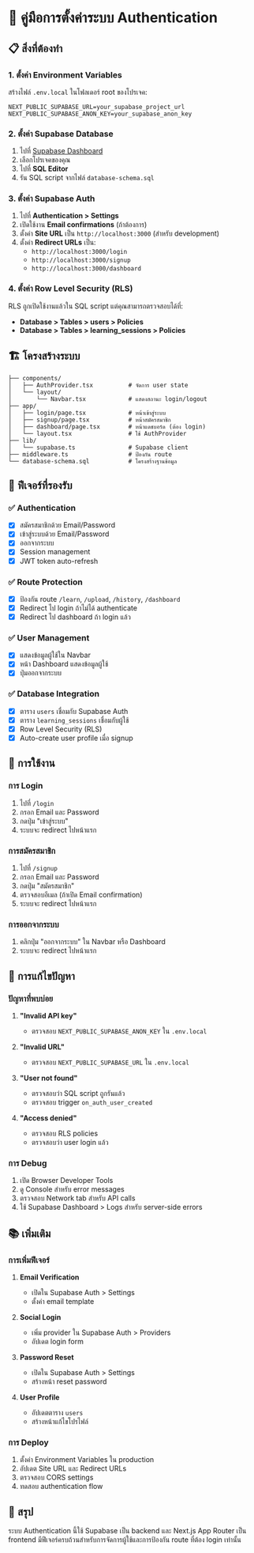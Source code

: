 # 🚀 คู่มือการตั้งค่าระบบ Authentication

## 📋 สิ่งที่ต้องทำ

### 1. ตั้งค่า Environment Variables

สร้างไฟล์ `.env.local` ในโฟลเดอร์ root ของโปรเจค:

```env
NEXT_PUBLIC_SUPABASE_URL=your_supabase_project_url
NEXT_PUBLIC_SUPABASE_ANON_KEY=your_supabase_anon_key
```

### 2. ตั้งค่า Supabase Database

1. ไปที่ [Supabase Dashboard](https://supabase.com/dashboard)
2. เลือกโปรเจคของคุณ
3. ไปที่ **SQL Editor**
4. รัน SQL script จากไฟล์ `database-schema.sql`

### 3. ตั้งค่า Supabase Auth

1. ไปที่ **Authentication > Settings**
2. เปิดใช้งาน **Email confirmations** (ถ้าต้องการ)
3. ตั้งค่า **Site URL** เป็น `http://localhost:3000` (สำหรับ development)
4. ตั้งค่า **Redirect URLs** เป็น:
   - `http://localhost:3000/login`
   - `http://localhost:3000/signup`
   - `http://localhost:3000/dashboard`

### 4. ตั้งค่า Row Level Security (RLS)

RLS ถูกเปิดใช้งานแล้วใน SQL script แต่คุณสามารถตรวจสอบได้ที่:
- **Database > Tables > users > Policies**
- **Database > Tables > learning_sessions > Policies**

## 🏗️ โครงสร้างระบบ

```
├── components/
│   ├── AuthProvider.tsx          # จัดการ user state
│   └── layout/
│       └── Navbar.tsx            # แสดงสถานะ login/logout
├── app/
│   ├── login/page.tsx            # หน้าเข้าสู่ระบบ
│   ├── signup/page.tsx           # หน้าสมัครสมาชิก
│   ├── dashboard/page.tsx        # หน้าแดชบอร์ด (ต้อง login)
│   └── layout.tsx                # ใช้ AuthProvider
├── lib/
│   └── supabase.ts               # Supabase client
├── middleware.ts                 # ป้องกัน route
└── database-schema.sql           # โครงสร้างฐานข้อมูล
```

## 🔐 ฟีเจอร์ที่รองรับ

### ✅ Authentication
- [x] สมัครสมาชิกด้วย Email/Password
- [x] เข้าสู่ระบบด้วย Email/Password
- [x] ออกจากระบบ
- [x] Session management
- [x] JWT token auto-refresh

### ✅ Route Protection
- [x] ป้องกัน route `/learn`, `/upload`, `/history`, `/dashboard`
- [x] Redirect ไป login ถ้าไม่ได้ authenticate
- [x] Redirect ไป dashboard ถ้า login แล้ว

### ✅ User Management
- [x] แสดงข้อมูลผู้ใช้ใน Navbar
- [x] หน้า Dashboard แสดงข้อมูลผู้ใช้
- [x] ปุ่มออกจากระบบ

### ✅ Database Integration
- [x] ตาราง `users` เชื่อมกับ Supabase Auth
- [x] ตาราง `learning_sessions` เชื่อมกับผู้ใช้
- [x] Row Level Security (RLS)
- [x] Auto-create user profile เมื่อ signup

## 🚀 การใช้งาน

### การ Login
1. ไปที่ `/login`
2. กรอก Email และ Password
3. กดปุ่ม "เข้าสู่ระบบ"
4. ระบบจะ redirect ไปหน้าแรก

### การสมัครสมาชิก
1. ไปที่ `/signup`
2. กรอก Email และ Password
3. กดปุ่ม "สมัครสมาชิก"
4. ตรวจสอบอีเมล (ถ้าเปิด Email confirmation)
5. ระบบจะ redirect ไปหน้าแรก

### การออกจากระบบ
1. คลิกปุ่ม "ออกจากระบบ" ใน Navbar หรือ Dashboard
2. ระบบจะ redirect ไปหน้าแรก

## 🔧 การแก้ไขปัญหา

### ปัญหาที่พบบ่อย

1. **"Invalid API key"**
   - ตรวจสอบ `NEXT_PUBLIC_SUPABASE_ANON_KEY` ใน `.env.local`

2. **"Invalid URL"**
   - ตรวจสอบ `NEXT_PUBLIC_SUPABASE_URL` ใน `.env.local`

3. **"User not found"**
   - ตรวจสอบว่า SQL script ถูกรันแล้ว
   - ตรวจสอบ trigger `on_auth_user_created`

4. **"Access denied"**
   - ตรวจสอบ RLS policies
   - ตรวจสอบว่า user login แล้ว

### การ Debug

1. เปิด Browser Developer Tools
2. ดู Console สำหรับ error messages
3. ตรวจสอบ Network tab สำหรับ API calls
4. ใช้ Supabase Dashboard > Logs สำหรับ server-side errors

## 📚 เพิ่มเติม

### การเพิ่มฟีเจอร์

1. **Email Verification**
   - เปิดใน Supabase Auth > Settings
   - ตั้งค่า email template

2. **Social Login**
   - เพิ่ม provider ใน Supabase Auth > Providers
   - อัปเดต login form

3. **Password Reset**
   - เปิดใน Supabase Auth > Settings
   - สร้างหน้า reset password

4. **User Profile**
   - อัปเดตตาราง `users`
   - สร้างหน้าแก้ไขโปรไฟล์

### การ Deploy

1. ตั้งค่า Environment Variables ใน production
2. อัปเดต Site URL และ Redirect URLs
3. ตรวจสอบ CORS settings
4. ทดสอบ authentication flow

## 🎯 สรุป

ระบบ Authentication นี้ใช้ Supabase เป็น backend และ Next.js App Router เป็น frontend มีฟีเจอร์ครบถ้วนสำหรับการจัดการผู้ใช้และการป้องกัน route ที่ต้อง login เท่านั้น 